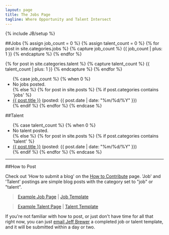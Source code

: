 ```yaml
---
layout: page
title: The Jobs Page
tagline: Where Opportunity and Talent Intersect
---
```

{% include JB/setup %}

##Jobs
{% assign job_count = 0 %}
{% assign talent_count = 0 %}
{% for post in site.categories.jobs %}
   {% capture job_count %} {{ job_count | plus: 1 }} {% endcapture %}
{% endfor %}

{% for post in site.categories.talent %}
   {% capture talent_count %} {{ talent_count | plus: 1 }} {% endcapture %}
{% endfor %}

<ul class="posts">
{% case job_count %}
{% when 0 %}
	<li>No jobs posted.</li>
{% else %}
	{% for post in site.posts %}
    	{% if post.categories contains 'jobs' %}
        	<li><a href="{{ BASE_PATH }}{{ post.url }}">{{ post.title }}</a> (posted: {{ post.date | date: "%m/%d/%Y" }})</li>
    	{% endif %}
	{% endfor %}
{% endcase %}
</ul>

##Talent

<ul class="posts">
{% case talent_count %}
{% when 0 %}
	<li>No talent posted.</li>
{% else %}
	{% for post in site.posts %}
	    {% if post.categories contains 'talent' %}
	        <li><a href="{{ BASE_PATH }}{{ post.url }}">{{ post.title }}</a> (posted: {{ post.date | date: "%m/%d/%Y" }})</li>
	    {% endif %}
	{% endfor %}
{% endcase %}	
</ul>
<hr />

##How to Post

Check out 'How to submit a blog' on the <a href="github.html">How to Contribute</a> page. 'Job' and 'Talent' postings are simple blog posts with the category set to "job" or "talent". 

>[Example Job Page](examples/2013-12-10-job-example.html) | [Job Template](examples/2013-12-10-job-template.md)

>[Example Talent Page](examples/2013-12-10-talent-example.html) | [Talent Template](examples/2013-12-10-talent-template.md)
	
If you're not familiar with how to post, or just don't have time for all that right now, you can just [email Jeff Brewer](mailto:jeffery.brewer@gmail.com)  a completed job or talent template, and it will be submitted within a day or two. 